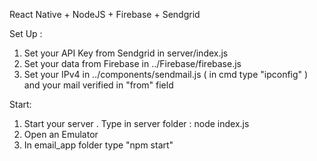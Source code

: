 React Native + NodeJS + Firebase + Sendgrid

Set Up :
1. Set your API Key from Sendgrid in server/index.js
2. Set your data from Firebase in ../Firebase/firebase.js
3. Set your IPv4 in ../components/sendmail.js ( in cmd type "ipconfig" ) and your mail verified in "from" field

Start:
1. Start your server . Type in server folder : node index.js  
2. Open an Emulator 
3. In email_app folder type "npm start" 
   
